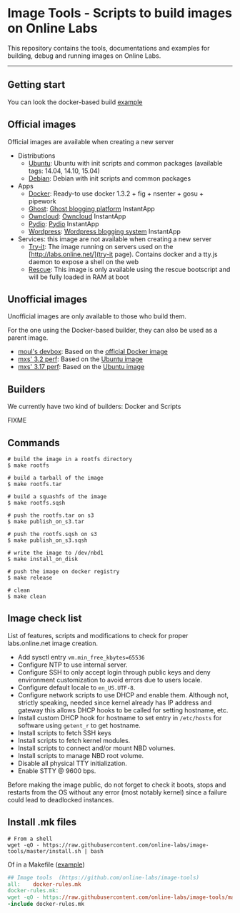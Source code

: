 Image Tools - Scripts to build images on Online Labs
====================================================

This repository contains the tools, documentations and examples for building, debug and running images on Online Labs.

---

Getting start
-------------

You can look the docker-based build [example](https://github.com/online-labs/image-tools/tree/master/examples)


Official images
---------------

Official images are available when creating a new server

- Distributions
  - [Ubuntu](https://github.com/online-labs/image-ubuntu): Ubuntu with init scripts and common packages (available tags: 14.04, 14.10, 15.04)
  - [Debian](https://github.com/online-labs/image-debian): Debian with init scripts and common packages
- Apps
  - [Docker](https://github.com/online-labs/image-app-docker): Ready-to use docker 1.3.2 + fig + nsenter + gosu + pipework
  - [Ghost](https://github.com/online-labs/image-app-ghost): [Ghost blogging platform](https://ghost.org) InstantApp
  - [Owncloud](https://github.com/online-labs/image-app-owncloud): [Owncloud](http://owncloud.org) InstantApp
  - [Pydio](https://github.com/online-labs/image-app-pydio): [Pydio](https://pyd.io) InstantApp
  - [Wordpress](https://github.com/online-labs/image-app-wordpress): [Wordpress blogging system](https://www.wordpress.com) InstantApp
- Services: this image are not available when creating a new server
  - [Try-it](https://github.com/online-labs/image-service-tryit): The image running on servers used on the [http://labs.online.net/](try-it page). Contains docker and a tty.js daemon to expose a shell on the web
  - [Rescue](https://github.com/online-labs/image-service-rescue): This image is only available using the rescue bootscript and will be fully loaded in RAM at boot

Unofficial images
-----------------

Unofficial images are only available to those who build them.

For the one using the Docker-based builder, they can also be used as a parent image.

- [moul's devbox](https://github.com/moul/ocs-image-devbox): Based on the [official Docker image](https://github.com/online-labs/image-app-docker)
- [mxs' 3.2 perf](https://github.com/aimxhaisse/image-ocs-perf-3.2): Based on the [Ubuntu image](https://github.com/online-labs/image-ubuntu)
- [mxs' 3.17 perf](https://github.com/aimxhaisse/image-ocs-perf-3.17): Based on the [Ubuntu image](https://github.com/online-labs/image-ubuntu)

Builders
--------

We currently have two kind of builders: Docker and Scripts

FIXME

Commands
--------

    # build the image in a rootfs directory
    $ make rootfs

    # build a tarball of the image
    $ make rootfs.tar

    # build a squashfs of the image
    $ make rootfs.sqsh

    # push the rootfs.tar on s3
    $ make publish_on_s3.tar

    # push the rootfs.sqsh on s3
    $ make publish_on_s3.sqsh

    # write the image to /dev/nbd1
    $ make install_on_disk

    # push the image on docker registry
    $ make release

    # clean
    $ make clean

Image check list
----------------

List of features, scripts and modifications to check for proper labs.online.net image creation.

- Add sysctl entry `vm.min_free_kbytes=65536`
- Configure NTP to use internal server.
- Configure SSH to only accept login through public keys and deny environment customization to avoid errors due to users locale.
- Configure default locale to `en_US.UTF-8`.
- Configure network scripts to use DHCP and enable them.
  Although not, strictly speaking, needed since kernel already has IP address and gateway this allows DHCP hooks to be called for setting hostname, etc.
- Install custom DHCP hook for hostname to set entry in `/etc/hosts` for software using `getent_r` to get hostname.
- Install scripts to fetch SSH keys
- Install scripts to fetch kernel modules.
- Install scripts to connect and/or mount NBD volumes.
- Install scripts to manage NBD root volume.
- Disable all physical TTY initialization.
- Enable STTY @ 9600 bps.

Before making the image public, do not forget to check it boots, stops and restarts from the OS without any error (most notably kernel) since a failure could lead to deadlocked instances.

Install .mk files
-----------------

    # From a shell
    wget -qO - https://raw.githubusercontent.com/online-labs/image-tools/master/install.sh | bash

Of in a Makefile ([example](https://github.com/online-labs/image-tools/blob/master/examples/Makefile))

```makefile
## Image tools  (https://github.com/online-labs/image-tools)
all:    docker-rules.mk
docker-rules.mk:
wget -qO - https://raw.githubusercontent.com/online-labs/image-tools/master/install.sh | bash
-include docker-rules.mk
```
